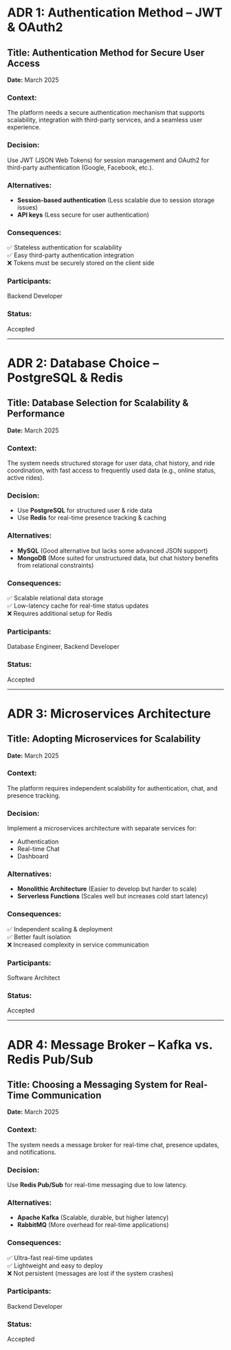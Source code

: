 # ADR 1: Authentication Method – JWT & OAuth2

## Title: Authentication Method for Secure User Access  
**Date:** March 2025  

### Context:
The platform needs a secure authentication mechanism that supports scalability, integration with third-party services, and a seamless user experience.

### Decision:
Use JWT (JSON Web Tokens) for session management and OAuth2 for third-party authentication (Google, Facebook, etc.).

### Alternatives:
- **Session-based authentication** (Less scalable due to session storage issues)
- **API keys** (Less secure for user authentication)

### Consequences:
✅ Stateless authentication for scalability  
✅ Easy third-party authentication integration  
❌ Tokens must be securely stored on the client side  

### Participants:
Backend Developer

### Status:
Accepted  

---

# ADR 2: Database Choice – PostgreSQL & Redis

## Title: Database Selection for Scalability & Performance  
**Date:** March 2025  

### Context:
The system needs structured storage for user data, chat history, and ride coordination, with fast access to frequently used data (e.g., online status, active rides).

### Decision:
- Use **PostgreSQL** for structured user & ride data
- Use **Redis** for real-time presence tracking & caching

### Alternatives:
- **MySQL** (Good alternative but lacks some advanced JSON support)
- **MongoDB** (More suited for unstructured data, but chat history benefits from relational constraints)

### Consequences:
✅ Scalable relational data storage  
✅ Low-latency cache for real-time status updates  
❌ Requires additional setup for Redis  

### Participants:
Database Engineer, Backend Developer

### Status:
Accepted  

---

# ADR 3: Microservices Architecture

## Title: Adopting Microservices for Scalability  
**Date:** March 2025  

### Context:
The platform requires independent scalability for authentication, chat, and presence tracking.

### Decision:
Implement a microservices architecture with separate services for:
- Authentication
- Real-time Chat
- Dashboard

### Alternatives:
- **Monolithic Architecture** (Easier to develop but harder to scale)
- **Serverless Functions** (Scales well but increases cold start latency)

### Consequences:
✅ Independent scaling & deployment  
✅ Better fault isolation  
❌ Increased complexity in service communication  

### Participants:
Software Architect

### Status:
Accepted  

---

# ADR 4: Message Broker – Kafka vs. Redis Pub/Sub

## Title: Choosing a Messaging System for Real-Time Communication  
**Date:** March 2025  

### Context:
The system needs a message broker for real-time chat, presence updates, and notifications.

### Decision:
Use **Redis Pub/Sub** for real-time messaging due to low latency.

### Alternatives:
- **Apache Kafka** (Scalable, durable, but higher latency)
- **RabbitMQ** (More overhead for real-time applications)

### Consequences:
✅ Ultra-fast real-time updates  
✅ Lightweight and easy to deploy  
❌ Not persistent (messages are lost if the system crashes)  

### Participants:
Backend Developer

### Status:
Accepted  

